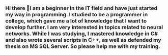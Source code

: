 ### Hi there 👋I am a beginner in the IT field and have just started my way in programming. I studied to be a programmer in college, which gave me a lot of knowledge that I want to develop further. I am very interested in topics related to neural networks. While I was studying, I mastered knowledge in C# and also wrote several scripts in C++, as well as defended my thesis on MS SQL Server. So please help me with my training.
<!--
**ToriNachtigall/ToriNachtigall** is a ✨ _special_ ✨ repository because its `README.md` (this file) appears on your GitHub profile.

Here are some ideas to get you started:

- 🔭 I’m currently working on ...
- 🌱 I’m currently learning ...
- 👯 I’m looking to collaborate on ...
- 🤔 I’m looking for help with ...
- 💬 Ask me about ...
- 📫 How to reach me: ...
- 😄 Pronouns: ...
- ⚡ Fun fact: ...
-->
